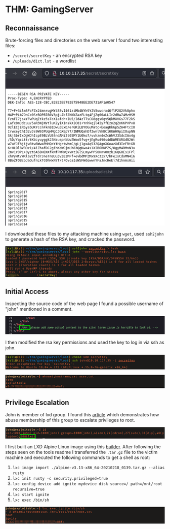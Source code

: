 # THM: GamingServer

## Reconnaissance

Brute-forcing files and directories on the web server I found two interesting
files: 

- `/secret/secretKey` - an encrypted RSA key
- `/uploads/dict.lst` - a wordlist

![/secret/secretKey](screenshots/2022-11-14_15-56.png)

![/uploads/dict.lst](screenshots/2022-11-14_15-56_1.png)

I downloaded these files to my attacking machine using `wget`, used `ssh2john`
to generate a hash of the RSA key, and cracked the password. 

![Cracking rsa key password](screenshots/2022-11-14_16-03.png)

## Initial Access

Inspecting the source code of the web page I found a possible username of "john"
mentioned in a comment. 

![Username in source code of web page](screenshots/2022-11-14_16-04.png)

I then modified the rsa key permissions and used the key to log in via ssh as 
john.

![Logging in as john via ssh](screenshots/2022-11-14_16-05.png)

![Proof of low-privilege shell](screenshots/user_proof.png)

## Privilege Escalation

John is member of lxd group. I found this
[article](https://www.hackingarticles.in/lxd-privilege-escalation/) which
demonstrates how abuse membership of this group to escalate privileges to root. 

![Member of lxd group](screenshots/2022-11-14_16-13.png)

I first built an LXD Alpine Linux image using this
[builder](https://github.com/saghul/lxd-alpine-builder). After following the
steps seen on the tools readme I transferred the `.tar.gz` file to the victim
machine and executed the following commands to get a shell as root:

1. `lxc image import ./alpine-v3.13-x86_64-20210218_0139.tar.gz --alias rusty`
2. `lxc init rusty -c security.privileged=true`
3. `lxc config device add ignite mydevice disk source=/ path=/mnt/root
   recursive=true`
4. `lxc start ignite`
5. `lxc exec /bin/sh`

![Spawning shell as root](screenshots/root_proof.png)
